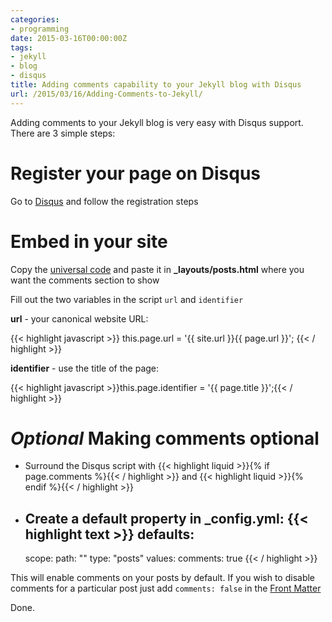 ```yaml
---
categories:
- programming
date: 2015-03-16T00:00:00Z
tags:
- jekyll
- blog
- disqus
title: Adding comments capability to your Jekyll blog with Disqus
url: /2015/03/16/Adding-Comments-to-Jekyll/
---
```


Adding comments to your Jekyll blog is very easy with Disqus support. There are 3 simple
steps:

# Register your page on Disqus
Go to [Disqus](https://disqus.com/admin/create/) and follow the registration steps

# Embed in your site
Copy the [universal code](https://disqus.com/admin/universalcode/) and paste it in **_layouts/posts.html** where you want the comments section to show

Fill out the two variables in the script ```url``` and ```identifier```

**url** - your canonical website URL:

{{< highlight javascript >}} this.page.url = '{{ site.url }}{{ page.url }}'; {{< / highlight >}}

**identifier** - use the title of the page:

{{< highlight javascript >}}this.page.identifier = '{{ page.title }}';{{< / highlight >}}

# *Optional* Making comments optional

* Surround the Disqus script with
{{< highlight liquid >}}{% if page.comments %}{{< / highlight >}}
and
{{< highlight liquid >}}{% endif %}{{< / highlight >}}

* Create a default property in **_config.yml**:
{{< highlight text >}}
defaults:
  -
    scope:
      path: ""
      type: "posts"
    values:
      comments: true
{{< / highlight >}}

This will enable comments on your posts by default. If you wish to disable comments for a particular post
just add ```comments: false``` in the [Front Matter](http://jekyllrb.com/docs/frontmatter/)


Done.
